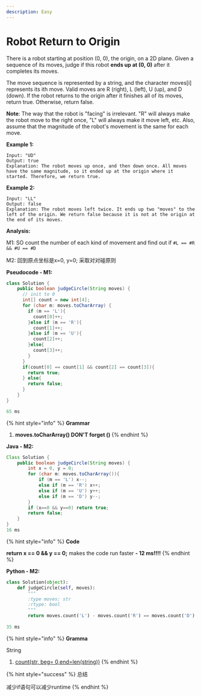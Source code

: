 ```yaml
---
description: Easy
---
```


# Robot Return to Origin

There is a robot starting at position \(0, 0\), the origin, on a 2D plane. Given a sequence of its moves, judge if this robot **ends up at \(0, 0\)** after it completes its moves.

The move sequence is represented by a string, and the character moves\[i\] represents its ith move. Valid moves are R \(right\), L \(left\), U \(up\), and D \(down\). If the robot returns to the origin after it finishes all of its moves, return true. Otherwise, return false.

**Note**: The way that the robot is "facing" is irrelevant. "R" will always make the robot move to the right once, "L" will always make it move left, etc. Also, assume that the magnitude of the robot's movement is the same for each move.

**Example 1:**

```text
Input: "UD"
Output: true 
Explanation: The robot moves up once, and then down once. All moves have the same magnitude, so it ended up at the origin where it started. Therefore, we return true.
```

**Example 2:**

```text
Input: "LL"
Output: false
Explanation: The robot moves left twice. It ends up two "moves" to the left of the origin. We return false because it is not at the origin at the end of its moves.
```

**Analysis:**

M1: SO count the number of each kind of movement and find out if `#L == #R && #U == #D`

M2: 回到原点坐标是x=0, y=0; 采取对对碰原则

**Pseudocode - M1:**

```java
class Solution {
    public boolean judgeCircle(String moves) {
      // init to 0
      int[] count = new int[4];
      for (char m: moves.toCharArray) {
        if (m == 'L'){
          count[0]++;
        }else if (m == 'R'){
          count[1]++;
        }else if (m == 'U'){
          count[2]++;
        }else{
          count[3]++;
        }
      }
      if(count[0] == count[1] && count[2] == count[3]){
        return true;
      } else{
        return false;
      }
    }
}

65 ms
```

{% hint style="info" %}
**Grammar**

1. **moves.toCharArray\(\) DON'T forget \(\)**
{% endhint %}

**Java - M2:**

```java
Class Solution {
    public boolean judgeCircle(String moves) {
        int x = 0, y = 0;
        for (char m: moves.toCharArray()){
            if (m == 'L') x--;
            else if (m == 'R') x++;
            else if (m == 'U') y++;
            else if (m == 'D') y--;
        }
        if (x==0 && y==0) return true;
        return false;
    }
}
16 ms
```

{% hint style="info" %}
**Code**

**return x == 0 && y == 0;**             makes the code run faster **- 12 ms!!!!**
{% endhint %}

**Python - M2:**

```python
class Solution(object):
    def judgeCircle(self, moves):
        """
        :type moves: str
        :rtype: bool
        """
        return moves.count('L') - moves.count('R') == moves.count('D') - moves.count('U') == 0
        
35 ms
```

{% hint style="info" %}
**Gramma**

String

1. [count\(str, beg= 0,end=len\(string\)\)](https://www.tutorialspoint.com/python/string_count.htm)
{% endhint %}

{% hint style="success" %}
总结

减少if语句可以减少runtime
{% endhint %}

